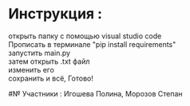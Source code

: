 # Инструкция :
открыть папку с помощью visual studio code <br>
Прописать в терминале "pip install requirements" <br>
запустить main.py <br>
затем открыть .txt файл <br>
изменить его <br>
сохранить и всё, Готово! <br>

#№ Участники : Игошева Полина, Морозов Степан 
